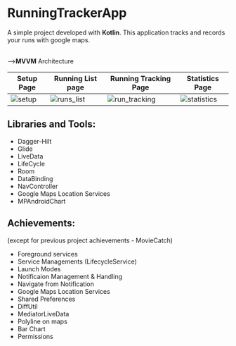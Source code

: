 # RunningTrackerApp

A simple project developed with <b>Kotlin</b>. This application tracks and records your runs with google maps.

<br/>--><B>MVVM</B> Architecture

| Setup Page                        | Running List page                          | Running Tracking Page                  |Statistics Page |
| ----------------------------------- | ----------------------------------- |----------------------------------- |---------------------- |
|![setup](https://github.com/OzanKayikci/RunningTrackerApp/assets/48061680/7dfbfd6f-6f20-4b14-8e22-c60dae49f0cb)| ![runs_list](https://github.com/OzanKayikci/RunningTrackerApp/assets/48061680/a4a838de-32f0-41cd-8da8-83a43ece5e6a) |![run_tracking](https://github.com/OzanKayikci/RunningTrackerApp/assets/48061680/2487ff62-8878-4cd2-abac-dca39ee9e691) |![statistics](https://github.com/OzanKayikci/RunningTrackerApp/assets/48061680/0432a117-334c-4f73-bcbd-90308a2c15c6)


## Libraries and Tools:
- Dagger-Hilt
- Glide
- LiveData
- LifeCycle
- Room
- DataBinding
- NavController
- Google Maps Location Services
- MPAndroidChart



## Achievements: 
(except for previous project achievements - MovieCatch)

- Foreground services
- Service Managements (LifecycleService)
- Launch Modes
- Notificaion Management & Handling
- Navigate from Notification
- Google Maps Location Services
- Shared Preferences
- DiffUtil
- MediatorLiveData
- Polyline on maps
- Bar Chart
- Permissions

